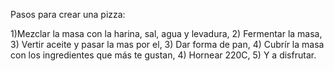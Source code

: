 Pasos para crear una pizza:

1)Mezclar la masa con la harina, sal, agua y levadura,
2) Fermentar la masa,
3) Vertir aceite y pasar la mas por el,
3) Dar forma de pan,
4) Cubrír la masa con los ingredientes que más te gustan,
4) Hornear 220C,
5) Y a disfrutar.